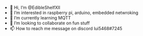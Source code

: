 - 👋 Hi, I’m @EdibleShelfXII
- 👀 I’m interested in raspberry pi, arduino, embedded netwroking
- 🌱 I’m currently learning MQTT
- 💞️ I’m looking to collaborate on fun stuff
- 📫 How to reach me message on discord lui5468#7245

<!---
EdibleShelfXII/EdibleShelfXII is a ✨ special ✨ repository because its `README.md` (this file) appears on your GitHub profile.
You can click the Preview link to take a look at your changes.
--->
